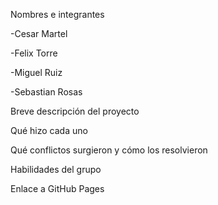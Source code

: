 
Nombres e integrantes

-Cesar Martel

-Felix Torre

-Miguel Ruiz

-Sebastian Rosas

Breve descripción del proyecto


Qué hizo cada uno


Qué conflictos surgieron y cómo los resolvieron


Habilidades del grupo


Enlace a GitHub Pages
